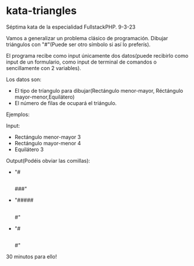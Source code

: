 # kata-triangles
Séptima kata de la especialidad FullstackPHP.
9-3-23

Vamos a generalizar un problema clásico de programación. Dibujar triángulos con "#"(Puede ser otro símbolo si así lo preferís). 

El programa recibe como input únicamente dos datos(puede recibirlo como input de un formulario, como input de terminal de comandos o sencillamente con 2 variables). 

Los datos son:
- El tipo de tríangulo para dibujar(Rectángulo menor-mayor, Réctángulo mayor-menor,Equilátero)
- El número de filas de ocupará el triángulo.

Ejemplos:

Input:
- Rectángulo menor-mayor 3
- Rectángulo mayor-menor 4
- Equilátero 3

Output(Podéis obviar las comillas):
- "#
   ##
   ###"

- "#####
   ###
   ##
   #"

- "#
   ##
   ###
   ##
   #"

30 minutos para ello!
